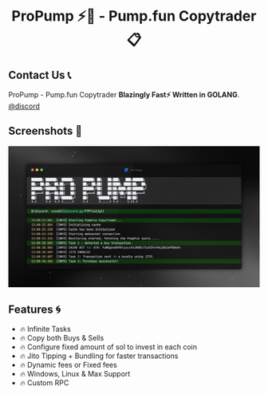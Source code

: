 ﻿<h1  align="center">ProPump ⚡💊 - Pump.fun Copytrader📋</h1>
<p></p>

## Contact Us 📞
ProPump - Pump.fun Copytrader <b>Blazingly Fast⚡ Written in GOLANG</b>. <br/>
[@discord](https://discord.gg/F7PTJuZJgt)

## Screenshots 💯
![image](https://github.com/propump-tools/pumpfun-copytrader/blob/main/screenshot.png)

## Features 🌀
- 🔥 Infinite Tasks
- 🔥 Copy both Buys & Sells
- 🔥 Configure fixed amount of sol to invest in each coin
- 🔥 Jito Tipping + Bundling for faster transactions
- 🔥 Dynamic fees or Fixed fees
- 🔥 Windows, Linux & Max Support
- 🔥 Custom RPC

